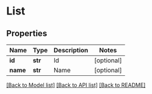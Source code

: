 # List

## Properties
Name | Type | Description | Notes
------------ | ------------- | ------------- | -------------
**id** | **str** | Id | [optional] 
**name** | **str** | Name | [optional] 

[[Back to Model list]](../README.md#documentation-for-models) [[Back to API list]](../README.md#documentation-for-api-endpoints) [[Back to README]](../README.md)


